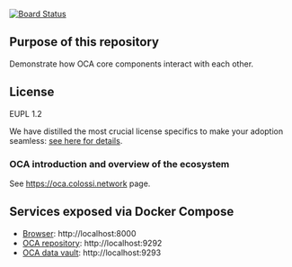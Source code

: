 [![Board Status](https://dev.azure.com/argonauths/3b0587c4-b3e1-46bd-8c51-885752deec01/43e50f28-2bb5-4de8-8a2b-4efb60efde6a/_apis/work/boardbadge/b832661c-dd6a-450e-8275-363e489b8484)](https://dev.azure.com/argonauths/3b0587c4-b3e1-46bd-8c51-885752deec01/_boards/board/t/43e50f28-2bb5-4de8-8a2b-4efb60efde6a/Microsoft.RequirementCategory)
## Purpose of this repository

Demonstrate how OCA core components interact with each other.

## License

EUPL 1.2 

We have distilled the most crucial license specifics to make your adoption seamless: [see here for details](https://github.com/THCLab/licensing).

### OCA introduction and overview of the ecosystem

See https://oca.colossi.network page.


## Services exposed via Docker Compose

- [Browser](https://github.com/THCLab/oca-browser): http://localhost:8000
- [OCA repository](https://github.com/THCLab/oca-repository): http://localhost:9292
- [OCA data vault](https://github.com/THCLab/oca-data-vault): http://localhost:9293
